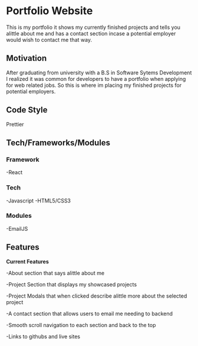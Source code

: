 # Portfolio Website

This is my portfolio it shows my currently finished projects and tells you alittle about me and has a contact section incase a potential employer would wish to contact me that way.

## Motivation

After graduating from university with a B.S in Software Sytems Development I realized it was common for developers to have a portfolio when applying for web related jobs. So this is where
im placing my finished projects for potential employers.

## Code Style

Prettier

## Tech/Frameworks/Modules

### Framework 
-React

### Tech
-Javascript
-HTML5/CSS3

### Modules
-EmailJS

## Features

**Current Features**

-About section that says alittle about me

-Project Section that displays my showcased projects

-Project Modals that when clicked describe alittle more about the selected project

-A contact section that allows users to email me needing to backend

-Smooth scroll navigation to each section and back to the top

-Links to githubs and live sites

